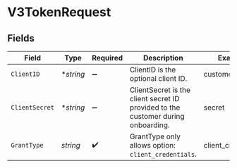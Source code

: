 # V3TokenRequest


## Fields

| Field                                                                            | Type                                                                             | Required                                                                         | Description                                                                      | Example                                                                          |
| -------------------------------------------------------------------------------- | -------------------------------------------------------------------------------- | -------------------------------------------------------------------------------- | -------------------------------------------------------------------------------- | -------------------------------------------------------------------------------- |
| `ClientID`                                                                       | **string*                                                                        | :heavy_minus_sign:                                                               | ClientID is the optional client ID.                                              | customer_id                                                                      |
| `ClientSecret`                                                                   | **string*                                                                        | :heavy_minus_sign:                                                               | ClientSecret is the client secret ID provided to the customer during onboarding. | secret                                                                           |
| `GrantType`                                                                      | *string*                                                                         | :heavy_check_mark:                                                               | GrantType only allows option: `client_credentials`.                              | client_credentials                                                               |